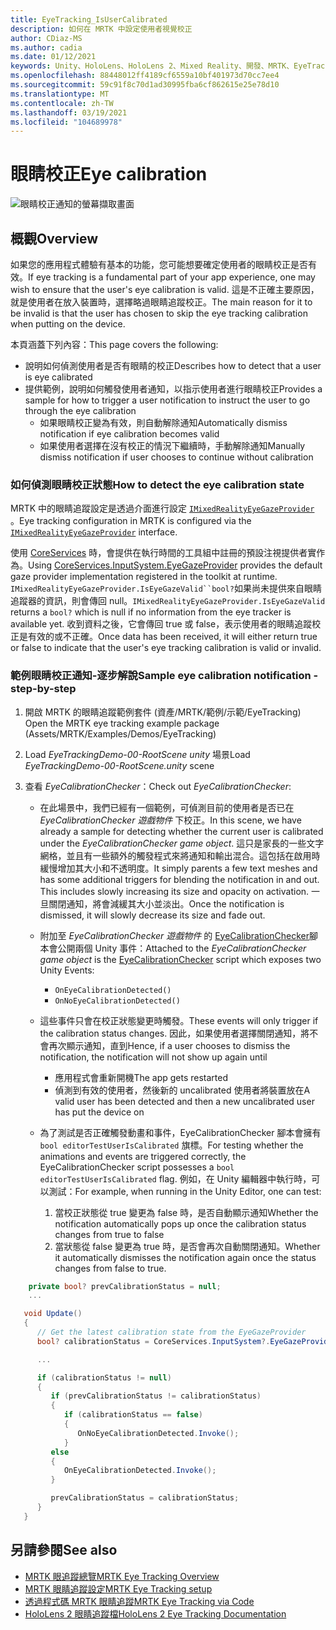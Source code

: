 ```yaml
---
title: EyeTracking_IsUserCalibrated
description: 如何在 MRTK 中設定使用者視覺校正
author: CDiaz-MS
ms.author: cadia
ms.date: 01/12/2021
keywords: Unity、HoloLens、HoloLens 2、Mixed Reality、開發、MRTK、EyeTracking、校正、
ms.openlocfilehash: 88448012ff4189cf6559a10bf401973d70cc7ee4
ms.sourcegitcommit: 59c91f8c70d1ad30995fba6cf862615e25e78d10
ms.translationtype: MT
ms.contentlocale: zh-TW
ms.lasthandoff: 03/19/2021
ms.locfileid: "104689978"
---
```

# <a name="eye-calibration"></a><span data-ttu-id="d9623-104">眼睛校正</span><span class="sxs-lookup"><span data-stu-id="d9623-104">Eye calibration</span></span>

![眼睛校正通知的螢幕擷取畫面](../Images/EyeTracking/mrtk_et_calibration_notification_example.jpg)

## <a name="overview"></a><span data-ttu-id="d9623-106">概觀</span><span class="sxs-lookup"><span data-stu-id="d9623-106">Overview</span></span>

<span data-ttu-id="d9623-107">如果您的應用程式體驗有基本的功能，您可能想要確定使用者的眼睛校正是否有效。</span><span class="sxs-lookup"><span data-stu-id="d9623-107">If eye tracking is a fundamental part of your app experience, one may wish to ensure that the user's eye calibration is valid.</span></span>
<span data-ttu-id="d9623-108">這是不正確主要原因，就是使用者在放入裝置時，選擇略過眼睛追蹤校正。</span><span class="sxs-lookup"><span data-stu-id="d9623-108">The main reason for it to be invalid is that the user has chosen to skip the eye tracking calibration when putting on the device.</span></span>

<span data-ttu-id="d9623-109">本頁涵蓋下列內容：</span><span class="sxs-lookup"><span data-stu-id="d9623-109">This page covers the following:</span></span>

- <span data-ttu-id="d9623-110">說明如何偵測使用者是否有眼睛的校正</span><span class="sxs-lookup"><span data-stu-id="d9623-110">Describes how to detect that a user is eye calibrated</span></span>
- <span data-ttu-id="d9623-111">提供範例，說明如何觸發使用者通知，以指示使用者進行眼睛校正</span><span class="sxs-lookup"><span data-stu-id="d9623-111">Provides a sample for how to trigger a user notification to instruct the user to go through the eye calibration</span></span>
  - <span data-ttu-id="d9623-112">如果眼睛校正變為有效，則自動解除通知</span><span class="sxs-lookup"><span data-stu-id="d9623-112">Automatically dismiss notification if eye calibration becomes valid</span></span>
  - <span data-ttu-id="d9623-113">如果使用者選擇在沒有校正的情況下繼續時，手動解除通知</span><span class="sxs-lookup"><span data-stu-id="d9623-113">Manually dismiss notification if user chooses to continue without calibration</span></span>

### <a name="how-to-detect-the-eye-calibration-state"></a><span data-ttu-id="d9623-114">如何偵測眼睛校正狀態</span><span class="sxs-lookup"><span data-stu-id="d9623-114">How to detect the eye calibration state</span></span>

<span data-ttu-id="d9623-115">MRTK 中的眼睛追蹤設定是透過介面進行設定 [`IMixedRealityEyeGazeProvider`](xref:Microsoft.MixedReality.Toolkit.Input.IMixedRealityEyeGazeProvider) 。</span><span class="sxs-lookup"><span data-stu-id="d9623-115">Eye tracking configuration in MRTK is configured via the [`IMixedRealityEyeGazeProvider`](xref:Microsoft.MixedReality.Toolkit.Input.IMixedRealityEyeGazeProvider) interface.</span></span>

<span data-ttu-id="d9623-116">使用 [CoreServices](EyeTracking_EyeGazeProvider.md) 時，會提供在執行時間的工具組中註冊的預設注視提供者實作為。</span><span class="sxs-lookup"><span data-stu-id="d9623-116">Using [CoreServices.InputSystem.EyeGazeProvider](EyeTracking_EyeGazeProvider.md) provides the default gaze provider implementation registered in the toolkit at runtime.</span></span> <span data-ttu-id="d9623-117">`IMixedRealityEyeGazeProvider.IsEyeGazeValid``bool?`如果尚未提供來自眼睛追蹤器的資訊，則會傳回 null。</span><span class="sxs-lookup"><span data-stu-id="d9623-117">`IMixedRealityEyeGazeProvider.IsEyeGazeValid` returns a `bool?` which is null if no information from the eye tracker is available yet.</span></span>
<span data-ttu-id="d9623-118">收到資料之後，它會傳回 true 或 false，表示使用者的眼睛追蹤校正是有效的或不正確。</span><span class="sxs-lookup"><span data-stu-id="d9623-118">Once data has been received, it will either return true or false to indicate that the user's eye tracking calibration is valid or invalid.</span></span>

### <a name="sample-eye-calibration-notification---step-by-step"></a><span data-ttu-id="d9623-119">範例眼睛校正通知-逐步解說</span><span class="sxs-lookup"><span data-stu-id="d9623-119">Sample eye calibration notification - step-by-step</span></span>

1. <span data-ttu-id="d9623-120">開啟 MRTK 的眼睛追蹤範例套件 (資產/MRTK/範例/示範/EyeTracking) </span><span class="sxs-lookup"><span data-stu-id="d9623-120">Open the MRTK eye tracking example package (Assets/MRTK/Examples/Demos/EyeTracking)</span></span>

2. <span data-ttu-id="d9623-121">Load _EyeTrackingDemo-00-RootScene unity_ 場景</span><span class="sxs-lookup"><span data-stu-id="d9623-121">Load _EyeTrackingDemo-00-RootScene.unity_ scene</span></span>

3. <span data-ttu-id="d9623-122">查看 _EyeCalibrationChecker_：</span><span class="sxs-lookup"><span data-stu-id="d9623-122">Check out _EyeCalibrationChecker_:</span></span>
   - <span data-ttu-id="d9623-123">在此場景中，我們已經有一個範例，可偵測目前的使用者是否已在 *_EyeCalibrationChecker_ 遊戲物件* 下校正。</span><span class="sxs-lookup"><span data-stu-id="d9623-123">In this scene, we have already a sample for detecting whether the current user is calibrated under the *_EyeCalibrationChecker_ game object*.</span></span>
<span data-ttu-id="d9623-124">這只是家長的一些文字網格，並且有一些額外的觸發程式來將通知和輸出混合。這包括在啟用時緩慢增加其大小和不透明度。</span><span class="sxs-lookup"><span data-stu-id="d9623-124">It simply parents a few text meshes and has some additional triggers for blending the notification in and out. This includes slowly increasing its size and opacity on activation.</span></span>
<span data-ttu-id="d9623-125">一旦關閉通知，將會減緩其大小並淡出。</span><span class="sxs-lookup"><span data-stu-id="d9623-125">Once the notification is dismissed, it will slowly decrease its size and fade out.</span></span>

   - <span data-ttu-id="d9623-126">附加至 *_EyeCalibrationChecker_ 遊戲物件* 的 [EyeCalibrationChecker](xref:Microsoft.MixedReality.Toolkit.Examples.Demos.EyeTracking.EyeCalibrationChecker)腳本會公開兩個 Unity 事件：</span><span class="sxs-lookup"><span data-stu-id="d9623-126">Attached to the *_EyeCalibrationChecker_ game object* is the [EyeCalibrationChecker](xref:Microsoft.MixedReality.Toolkit.Examples.Demos.EyeTracking.EyeCalibrationChecker) script which exposes two Unity Events:</span></span>
      - `OnEyeCalibrationDetected()`
      - `OnNoEyeCalibrationDetected()`

   - <span data-ttu-id="d9623-127">這些事件只會在校正狀態變更時觸發。</span><span class="sxs-lookup"><span data-stu-id="d9623-127">These events will only trigger if the calibration status changes.</span></span> <span data-ttu-id="d9623-128">因此，如果使用者選擇關閉通知，將不會再次顯示通知，直到</span><span class="sxs-lookup"><span data-stu-id="d9623-128">Hence, if a user chooses to dismiss the notification, the notification will not show up again until</span></span>
      - <span data-ttu-id="d9623-129">應用程式會重新開機</span><span class="sxs-lookup"><span data-stu-id="d9623-129">The app gets restarted</span></span>
      - <span data-ttu-id="d9623-130">偵測到有效的使用者，然後新的 uncalibrated 使用者將裝置放在</span><span class="sxs-lookup"><span data-stu-id="d9623-130">A valid user has been detected and then a new uncalibrated user has put the device on</span></span>

   - <span data-ttu-id="d9623-131">為了測試是否正確觸發動畫和事件，EyeCalibrationChecker 腳本會擁有 `bool editorTestUserIsCalibrated` 旗標。</span><span class="sxs-lookup"><span data-stu-id="d9623-131">For testing whether the animations and events are triggered correctly, the EyeCalibrationChecker script possesses a `bool editorTestUserIsCalibrated` flag.</span></span> <span data-ttu-id="d9623-132">例如，在 Unity 編輯器中執行時，可以測試：</span><span class="sxs-lookup"><span data-stu-id="d9623-132">For example, when running in the Unity Editor, one can test:</span></span>
      1. <span data-ttu-id="d9623-133">當校正狀態從 true 變更為 false 時，是否自動顯示通知</span><span class="sxs-lookup"><span data-stu-id="d9623-133">Whether the notification automatically pops up once the calibration status changes from true to false</span></span>
      1. <span data-ttu-id="d9623-134">當狀態從 false 變更為 true 時，是否會再次自動關閉通知。</span><span class="sxs-lookup"><span data-stu-id="d9623-134">Whether it automatically dismisses the notification again once the status changes from false to true.</span></span>

```c#
    private bool? prevCalibrationStatus = null;
    ...

   void Update()
   {
      // Get the latest calibration state from the EyeGazeProvider
      bool? calibrationStatus = CoreServices.InputSystem?.EyeGazeProvider?.IsEyeCalibrationValid;

      ...

      if (calibrationStatus != null)
      {
         if (prevCalibrationStatus != calibrationStatus)
         {
            if (calibrationStatus == false)
            {
               OnNoEyeCalibrationDetected.Invoke();
            }
         else
         {
            OnEyeCalibrationDetected.Invoke();
         }

         prevCalibrationStatus = calibrationStatus;
      }
   }
```

## <a name="see-also"></a><span data-ttu-id="d9623-135">另請參閱</span><span class="sxs-lookup"><span data-stu-id="d9623-135">See also</span></span>

- [<span data-ttu-id="d9623-136">MRTK 眼追蹤總覽</span><span class="sxs-lookup"><span data-stu-id="d9623-136">MRTK Eye Tracking Overview</span></span>](EyeTracking_Main.md)
- [<span data-ttu-id="d9623-137">MRTK 眼睛追蹤設定</span><span class="sxs-lookup"><span data-stu-id="d9623-137">MRTK Eye Tracking setup</span></span>](EyeTracking_BasicSetup.md)
- [<span data-ttu-id="d9623-138">透過程式碼 MRTK 眼睛追蹤</span><span class="sxs-lookup"><span data-stu-id="d9623-138">MRTK Eye Tracking via Code</span></span>](EyeTracking_EyeGazeProvider.md)
- [<span data-ttu-id="d9623-139">HoloLens 2 眼睛追蹤檔</span><span class="sxs-lookup"><span data-stu-id="d9623-139">HoloLens 2 Eye Tracking Documentation</span></span>](https://docs.microsoft.com/windows/mixed-reality/eye-tracking)
